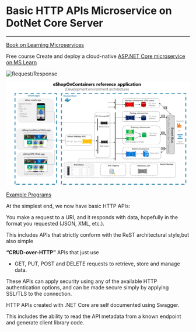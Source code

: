 ﻿# Basic HTTP APIs Microservice on DotNet Core Server

---
[Book on Learning Microservices](https://learn.microsoft.com/en-us/dotnet/architecture/microservices/multi-container-microservice-net-applications/data-driven-crud-microservice)

Free course Create and deploy a cloud-native [ASP.NET Core microservice on MS Learn](https://docs.microsoft.com/en-us/learn/modules/microservices-aspnet-core/)

![Request/Response](https://learn.microsoft.com/en-us/dotnet/architecture/microservices/architect-microservice-container-applications/media/communication-in-microservice-architecture/request-response-comms-live-queries-updates.png)

![Architecture](https://github.com/dotnet-architecture/eShopOnContainers/raw/dev/img/eShopOnContainers-architecture.png)

[Example Programs](https://github.com/dotnet-architecture/eShopOnContainers?WT.mc_id=dotnet-35129-website)

At the simplest end, we now have basic HTTP APIs:

You make a request to a URI, and it responds with data, hopefully in the format you requested (JSON, XML, etc.).

This includes APIs that strictly conform with the ReST architectural style,but also simple 

**“CRUD-over-HTTP”** APIs that just use 
 - GET, PUT, POST and DELETE requests to retrieve, store and manage data.

These APIs can apply security using any of the available HTTP authentication options,
and can be made secure simply by applying SSL/TLS to the connection.

HTTP APIs created with .NET Core are self documented using Swagger.

This includes the ability to read the API metadata from a known endpoint and generate client library code.